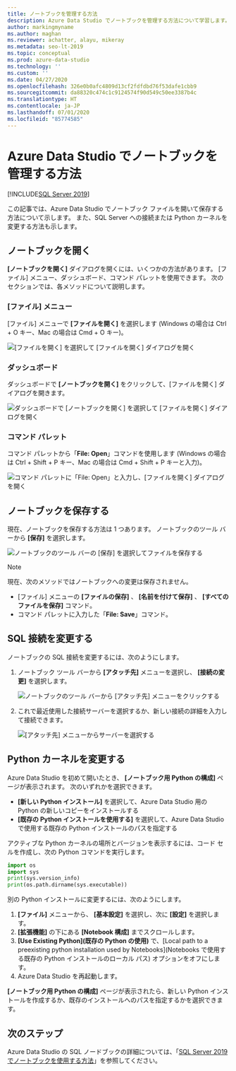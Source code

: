 ```yaml
---
title: ノートブックを管理する方法
description: Azure Data Studio でノートブックを管理する方法について学習します。 これには、ノートブックを開く、ノートブックの保存、SQL 接続または Python カーネルの変更などが含まれます。
author: markingmyname
ms.author: maghan
ms.reviewer: achatter, alayu, mikeray
ms.metadata: seo-lt-2019
ms.topic: conceptual
ms.prod: azure-data-studio
ms.technology: ''
ms.custom: ''
ms.date: 04/27/2020
ms.openlocfilehash: 326e0b0afc4809d13cf2fdfdbd76f53dafe1cbb9
ms.sourcegitcommit: da88320c474c1c9124574f90d549c50ee3387b4c
ms.translationtype: HT
ms.contentlocale: ja-JP
ms.lasthandoff: 07/01/2020
ms.locfileid: "85774585"
---
```

# <a name="how-to-manage-notebooks-in-azure-data-studio"></a>Azure Data Studio でノートブックを管理する方法

[!INCLUDE[SQL Server 2019](../includes/applies-to-version/sqlserver2019.md)]

この記事では、Azure Data Studio でノートブック ファイルを開いて保存する方法について示します。 また、SQL Server への接続または Python カーネルを変更する方法も示します。

## <a name="open-a-notebook"></a>ノートブックを開く

**[ノートブックを開く]** ダイアログを開くには、いくつかの方法があります。 [ファイル] メニュー、ダッシュボード、コマンド パレットを使用できます。 次のセクションでは、各メソッドについて説明します。

### <a name="file-menu"></a>[ファイル] メニュー

[ファイル] メニューで **[ファイルを開く]** を選択します (Windows の場合は Ctrl + O キー、Mac の場合は Cmd + O キー)。

![[ファイルを開く] を選択して [ファイルを開く] ダイアログを開く](./media/notebooks-manage-sql-server/open-file-1.png)

### <a name="dashboard"></a>ダッシュボード

ダッシュボードで **[ノートブックを開く]** をクリックして、[ファイルを開く] ダイアログを開きます。

![ダッシュボードで [ノートブックを開く] を選択して [ファイルを開く] ダイアログを開く](./media/notebooks-manage-sql-server/open-file-2.png) 

### <a name="command-palette"></a>コマンド パレット

コマンド パレットから「**File: Open**」コマンドを使用します (Windows の場合は Ctrl + Shift + P キー、Mac の場合は Cmd + Shift + P キーと入力)。

![コマンド パレットに「File: Open」と入力し、[ファイルを開く] ダイアログを開く](./media/notebooks-manage-sql-server/open-file-3.png)

## <a name="save-a-notebook"></a>ノートブックを保存する

現在、ノートブックを保存する方法は 1 つあります。 ノートブックのツール バーから **[保存]** を選択します。

![ノートブックのツール バーの [保存] を選択してファイルを保存する](./media/notebooks-manage-sql-server/save-file-1.png)

> [!NOTE]
> 現在、次のメソッドではノートブックへの変更は保存されません。
>
> - [ファイル] メニューの **[ファイルの保存]** 、 **[名前を付けて保存]** 、 **[すべてのファイルを保存]** コマンド。
> - コマンド パレットに入力した「**File: Save**」コマンド。

## <a name="change-the-sql-connection"></a>SQL 接続を変更する

ノートブックの SQL 接続を変更するには、次のようにします。

1. ノートブック ツール バーから **[アタッチ先]** メニューを選択し、 **[接続の変更]** を選択します。

   ![ノートブックのツール バーから [アタッチ先] メニューをクリックする](./media/notebooks-manage-sql-server/select-attach-to-1.png)

2. これで最近使用した接続サーバーを選択するか、新しい接続の詳細を入力して接続できます。

   ![[アタッチ先] メニューからサーバーを選択する](./media/notebooks-manage-sql-server/select-attach-to-2.png)

## <a name="change-the-python-kernel"></a>Python カーネルを変更する

Azure Data Studio を初めて開いたとき、 **[ノートブック用 Python の構成]** ページが表示されます。 次のいずれかを選択できます。

- **[新しい Python インストール]** を選択して、Azure Data Studio 用の Python の新しいコピーをインストールする
- **[既存の Python インストールを使用する]** を選択して、Azure Data Studio で使用する既存の Python インストールのパスを指定する

アクティブな Python カーネルの場所とバージョンを表示するには、コード セルを作成し、次の Python コマンドを実行します。

```python
import os
import sys
print(sys.version_info)
print(os.path.dirname(sys.executable))
```

別の Python インストールに変更するには、次のようにします。

1. **[ファイル]** メニューから、 **[基本設定]** を選択し、次に **[設定]** を選択します。
1. **[拡張機能]** の下にある **[Notebook 構成]** までスクロールします。
1. **[Use Existing Python]\(既存の Python の使用\)** で、[Local path to a preexisting python installation used by Notebooks]\(Notebooks で使用する既存の Python インストールのローカル パス\) オプションをオフにします。
1. Azure Data Studio を再起動します。

**[ノートブック用 Python の構成]** ページが表示されたら、新しい Python インストールを作成するか、既存のインストールへのパスを指定するかを選択できます。

## <a name="next-steps"></a>次のステップ

Azure Data Studio の SQL ノードブックの詳細については、「[SQL Server 2019 でノートブックを使用する方法](notebooks-guidance.md)」を参照してください。
